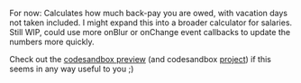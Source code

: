 For now: Calculates how much back-pay you are owed, with vacation days not taken included. I might expand this into a broader calculator for salaries. Still WIP, could use more onBlur or onChange event callbacks to update the numbers more quickly.

Check out the [codesandbox preview](https://p23sf3-2345.csb.app/) (and codesandbox [project](https://codesandbox.io/p/github/cptSwing/urlaubsRechner/main)) if this seems in any way useful to you ;)
